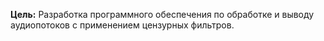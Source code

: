 **Цель:**
Разработка программного обеспечения по обработке и выводу аудиопотоков с применением цензурных фильтров.
